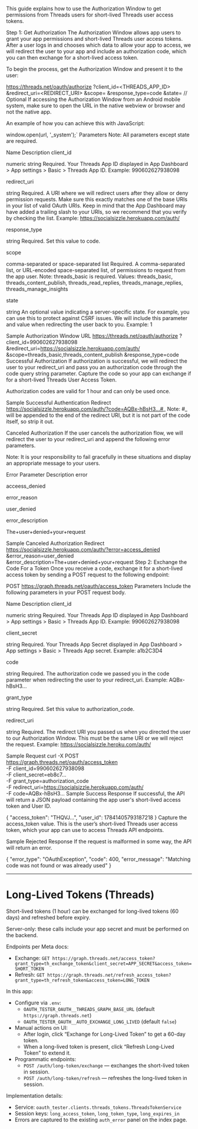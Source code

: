 This guide explains how to use the Authorization Window to get permissions from Threads users for short-lived Threads user access tokens.

Step 1: Get Authorization
The Authorization Window allows app users to grant your app permissions and short-lived Threads user access tokens. After a user logs in and chooses which data to allow your app to access, we will redirect the user to your app and include an authorization code, which you can then exchange for a short-lived access token.

To begin the process, get the Authorization Window and present it to the user:

https://threads.net/oauth/authorize
  ?client_id=<THREADS_APP_ID>
  &redirect_uri=<REDIRECT_URI>
  &scope=<SCOPE>
  &response_type=code
  &state=<STATE> // Optional
If accessing the Authorization Window from an Android mobile system, make sure to open the URL in the native webview or browser and not the native app.

An example of how you can achieve this with JavaScript:

window.open(url, '_system');`
Parameters
Note: All parameters except state are required.

Name	Description
client_id

numeric string
Required.
Your Threads App ID displayed in App Dashboard > App settings > Basic > Threads App ID.
Example: 990602627938098

redirect_uri

string
Required.
A URI where we will redirect users after they allow or deny permission requests. Make sure this exactly matches one of the base URIs in your list of valid OAuth URIs. Keep in mind that the App Dashboard may have added a trailing slash to your URIs, so we recommend that you verify by checking the list.
Example: https://socialsizzle.herokuapp.com/auth/

response_type

string
Required.
Set this value to code.

scope

comma-separated or space-separated list
Required.
A comma-separated list, or URL-encoded space-separated list, of permissions to request from the app user.
Note: threads_basic is required.
Values: threads_basic, threads_content_publish, threads_read_replies, threads_manage_replies, threads_manage_insights

state

string
An optional value indicating a server-specific state. For example, you can use this to protect against CSRF issues. We will include this parameter and value when redirecting the user back to you.
Example: 1

Sample Authorization Window URL
https://threads.net/oauth/authorize
  ?client_id=990602627938098
  &redirect_uri=https://socialsizzle.herokuapp.com/auth/
  &scope=threads_basic,threads_content_publish
  &response_type=code
Successful Authorization
If authorization is successful, we will redirect the user to your redirect_uri and pass you an authorization code through the code query string parameter. Capture the code so your app can exchange if for a short-lived Threads User Access Token.

Authorization codes are valid for 1 hour and can only be used once.

Sample Successful Authentication Redirect
https://socialsizzle.herokuapp.com/auth/?code=AQBx-hBsH3...#_
Note: #_ will be appended to the end of the redirect URI, but it is not part of the code itself, so strip it out.

Canceled Authorization
If the user cancels the authorization flow, we will redirect the user to your redirect_uri and append the following error parameters.

Note: It is your responsibility to fail gracefully in these situations and display an appropriate message to your users.

Error Parameter	Description
error

acceess_denied

error_reason

user_denied

error_description

The+user+denied+your+request

Sample Canceled Authorization Redirect
https://socialsizzle.herokuapp.com/auth/?error=access_denied
  &error_reason=user_denied
  &error_description=The+user+denied+your+request
Step 2: Exchange the Code For a Token
Once you receive a code, exchange it for a short-lived access token by sending a POST request to the following endpoint:

POST https://graph.threads.net/oauth/access_token
Parameters
Include the following parameters in your POST request body.

Name	Description
client_id

numeric string
Required.
Your Threads App ID displayed in App Dashboard > App settings > Basic > Threads App ID.
Example: 990602627938098

client_secret

string
Required.
Your Threads App Secret displayed in App Dashboard > App settings > Basic > Threads App secret.
Example: a1b2C3D4

code

string
Required.
The authorization code we passed you in the code parameter when redirecting the user to your redirect_uri.
Example: AQBx-hBsH3...

grant_type

string
Required.
Set this value to authorization_code.

redirect_uri

string
Required.
The redirect URI you passed us when you directed the user to our Authorization Window. This must be the same URI or we will reject the request.
Example: https://socialsizzle.heroku.com/auth/

Sample Request
curl -X POST \
  https://graph.threads.net/oauth/access_token \
  -F client_id=990602627938098 \
  -F client_secret=eb8c7... \
  -F grant_type=authorization_code \
  -F redirect_uri=https://socialsizzle.herokuapp.com/auth/ \
  -F code=AQBx-hBsH3...
Sample Success Response
If successful, the API will return a JSON payload containing the app user's short-lived access token and User ID.

{
  "access_token": "THQVJ...",
  "user_id": 17841405793187218
}
Capture the access_token value. This is the user’s short-lived Threads user access token, which your app can use to access Threads API endpoints.

Sample Rejected Response
If the request is malformed in some way, the API will return an error.

{
  "error_type": "OAuthException",
  "code": 400,
  "error_message": "Matching code was not found or was already used"
}

---

# Long-Lived Tokens (Threads)

Short-lived tokens (1 hour) can be exchanged for long-lived tokens (60 days) and refreshed before expiry.

Server-only: these calls include your app secret and must be performed on the backend.

Endpoints per Meta docs:
- Exchange: `GET https://graph.threads.net/access_token?grant_type=th_exchange_token&client_secret=APP_SECRET&access_token=SHORT_TOKEN`
- Refresh: `GET https://graph.threads.net/refresh_access_token?grant_type=th_refresh_token&access_token=LONG_TOKEN`

In this app:
- Configure via `.env`:
  - `OAUTH_TESTER_OAUTH__THREADS_GRAPH_BASE_URL` (default `https://graph.threads.net`)
  - `OAUTH_TESTER_OAUTH__AUTO_EXCHANGE_LONG_LIVED` (default `false`)
- Manual actions on UI:
  - After login, click “Exchange for Long-Lived Token” to get a 60-day token.
  - When a long-lived token is present, click “Refresh Long-Lived Token” to extend it.
- Programmatic endpoints:
  - `POST /auth/long-token/exchange` — exchanges the short-lived token in session.
  - `POST /auth/long-token/refresh` — refreshes the long-lived token in session.

Implementation details:
- Service: `oauth_tester.clients.threads_tokens.ThreadsTokenService`
- Session keys: `long_access_token`, `long_token_type`, `long_expires_in`
- Errors are captured to the existing `auth_error` panel on the index page.

